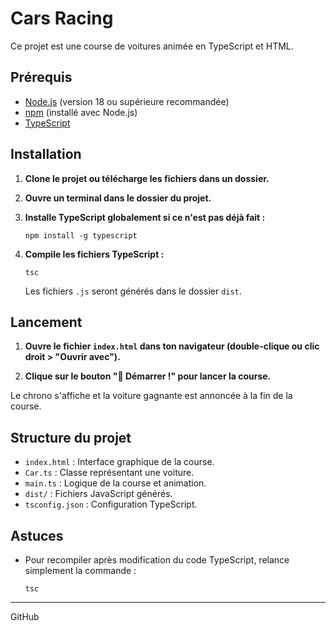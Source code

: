 # Cars Racing

Ce projet est une course de voitures animée en TypeScript et HTML.

## Prérequis

- [Node.js](https://nodejs.org/) (version 18 ou supérieure recommandée)
- [npm](https://www.npmjs.com/) (installé avec Node.js)
- [TypeScript](https://www.typescriptlang.org/)

## Installation

1. **Clone le projet ou télécharge les fichiers dans un dossier.**

2. **Ouvre un terminal dans le dossier du projet.**

3. **Installe TypeScript globalement si ce n'est pas déjà fait :**
   ```
   npm install -g typescript
   ```

4. **Compile les fichiers TypeScript :**
   ```
   tsc
   ```
   Les fichiers `.js` seront générés dans le dossier `dist`.

## Lancement

1. **Ouvre le fichier `index.html` dans ton navigateur (double-clique ou clic droit > "Ouvrir avec").**

2. **Clique sur le bouton "🚦 Démarrer !" pour lancer la course.**

Le chrono s'affiche et la voiture gagnante est annoncée à la fin de la course.

## Structure du projet

- `index.html` : Interface graphique de la course.
- `Car.ts` : Classe représentant une voiture.
- `main.ts` : Logique de la course et animation.
- `dist/` : Fichiers JavaScript générés.
- `tsconfig.json` : Configuration TypeScript.

## Astuces

- Pour recompiler après modification du code TypeScript, relance simplement la commande :
  ```
  tsc
  ```

---
GitHub